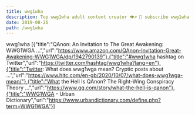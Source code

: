 ```yaml
---
title: wwg1wha
description: Top wwg1wha adult content creator 👁♐️ 👑 subscribe wwg1wha to my porn site below IG wwg1wha
date: 2019-08-26
path: /wwg1wha
---
```


wwg1wha
[{"title":"QAnon: An Invitation to The Great Awakening: WWG1WGA ...","url":"https://www.amazon.com/QAnon-Invitation-Great-Awakening-WWG1WGA/dp/1942790139"},{"title":"#wwg1wha hashtag on Twitter","url":"https://twitter.com/hashtag/wwg1wha?lang=en"},{"title":"Twitter: What does wwg1wga mean? Cryptic posts about ...","url":"https://www.hitc.com/en-gb/2020/10/07/what-does-wwg1wga-mean/"},{"title":"What the Hell Is QAnon? The Right-Wing Conspiracy Theory ...","url":"https://www.gq.com/story/what-the-hell-is-qanon"},{"title":"WWG1WGA - Urban Dictionary","url":"https://www.urbandictionary.com/define.php?term=WWG1WGA"}]

